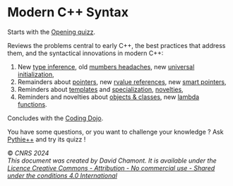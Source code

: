 # Modern C++ Syntax

Starts with the [Opening quizz](00-quizz.ipynb).

Reviews the problems central to early C++, the best practices that address them, and the syntactical innovations in modern C++:
1. New [type inference](10-auto.ipynb), old [mumbers headaches](20-numbers-headaches.ipynb), new [universal initialization](21-initialization.ipynb), 
2. Remainders about [pointers](30-raii-reminders.ipynb), new [rvalue references](31-rvalue-references.ipynb), new [smart pointers](32-smart-pointers.ipynb), 
3. Reminders about [templates](40-templates-reminders.ipynb) and [specialization](41-specialization-reminders.ipynb), [novelties](42-templates-novelties.ipynb), 
4. Reminders and novelties about [objects & classes](60-objects-classes.ipynb), new [lambda functions](70-lambdas.ipynb).

Concludes with the [Coding Dojo](99-coding-dojo.ipynb).

You have some questions, or you want to challenge your knowledge ? Ask [Pythie++](https://app.corolair.com/student/tutor/df01b940-7658-4b60-abe2-70e7db0a2d73/chat) and try its quizz !


© *CNRS 2024*  
*This document was created by David Chamont. It is available under the [Licence Creative Commons - Attribution - No commercial use - Shared under the conditions 4.0 International](http://creativecommons.org/licenses/by-nc-sa/4.0/)*
